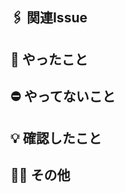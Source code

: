 ## 🖇 関連Issue

<!-- GitHub Issueのリンクを記入してください -->

##  🎂 やったこと

<!-- 実装内容を書く -->

## ⛔ やってないこと

<!-- 今回スコープアウトしたこと -->
<!-- 不要ならセクションごと削除してください -->

## 💡 確認したこと

<!-- 実装者が自分で確認したこと -->

## 🏃‍♂️ その他

<!-- レビュワーに伝えたいことや感想など -->
